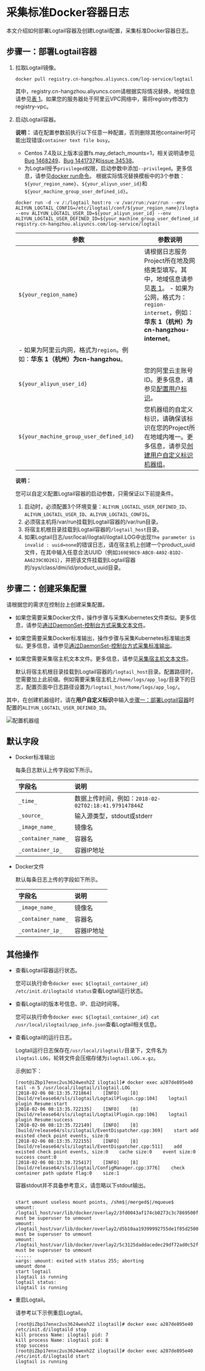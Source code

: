 # 采集标准Docker容器日志

本文介绍如何部署Logtail容器及创建Logtail配置，采集标准Docker容器日志。

## 步骤一：部署Logtail容器

1.  拉取Logtail镜像。

    ```
    docker pull registry.cn-hangzhou.aliyuncs.com/log-service/logtail
    ```

    其中，registry.cn-hangzhou.aliyuncs.com请根据实际情况替换，地域信息请参见[表 1](/intl.zh-CN/数据采集/Logtail采集/安装/安装Logtail（Linux系统）.md)。如果您的服务器处于阿里云VPC网络中，需将registry修改为registry-vpc。

2.  启动Logtail容器。

    **说明：** 请在配置参数前执行以下任意一种配置，否则删除其他container时可能出现错误`container text file busy`。

    -   Centos 7.4及以上版本设置fs.may\_detach\_mounts=1，相关说明请参见[Bug 1468249](https://bugzilla.redhat.com/show_bug.cgi?id=1468249)、[Bug 1441737](https://bugzilla.redhat.com/show_bug.cgi?id=1441737)和[issue 34538](https://github.com/moby/moby/issues/34538)。
    -   为Logtail授予`privileged`权限，启动参数中添加`--privileged`。更多信息，请参见[docker run命令](https://docs.docker.com/engine/reference/run/)。
    根据实际情况替换模板中的3个参数：`${your_region_name}`、`${your_aliyun_user_id}`和`${your_machine_group_user_defined_id}`。

    ```
    docker run -d -v /:/logtail_host:ro -v /var/run:/var/run --env ALIYUN_LOGTAIL_CONFIG=/etc/ilogtail/conf/${your_region_name}/ilogtail_config.json --env ALIYUN_LOGTAIL_USER_ID=${your_aliyun_user_id} --env ALIYUN_LOGTAIL_USER_DEFINED_ID=${your_machine_group_user_defined_id} registry.cn-hangzhou.aliyuncs.com/log-service/logtail
    ```

    |参数|参数说明|
    |--|----|
    |`${your_region_name}`|请根据日志服务Project所在地及网络类型填写。其中，地域信息请参见[表 1](/intl.zh-CN/数据采集/Logtail采集/安装/安装Logtail（Linux系统）.md)。     -   如果为公网，格式为：`region-internet`，例如：**华东 1（杭州）**为**cn-hangzhou-internet**。
    -   如果为阿里云内网，格式为`region`。例如：**华东 1（杭州）**为**cn-hangzhou**。 |
    |`${your_aliyun_user_id}`|您的阿里云主账号ID。更多信息，请参见[配置用户标识](/intl.zh-CN/数据采集/Logtail采集/机器组/配置用户标识.md)。|
    |`${your_machine_group_user_defined_id}`|您机器组的自定义标识，请确保该标识在您的Project所在地域内唯一。更多信息，请参见[创建用户自定义标识机器组](/intl.zh-CN/数据采集/Logtail采集/机器组/创建用户自定义标识机器组.md)。|

    **说明：**

    您可以自定义配置Logtail容器的启动参数，只需保证以下前提条件。

    1.  启动时，必须配置3个环境变量：`ALIYUN_LOGTAIL_USER_DEFINED_ID`、`ALIYUN_LOGTAIL_USER_ID`、`ALIYUN_LOGTAIL_CONFIG`。
    2.  必须宿主机将/var/run挂载到Logtail容器的/var/run目录。
    3.  将宿主机根目录挂载到Logtail容器的`/logtail_host`目录。
    4.  如果Logtail日志/usr/local/ilogtail/ilogtail.LOG中出现`The parameter is invalid : uuid=none`的错误日志，请在宿主机上创建一个product\_uuid文件，在其中输入任意合法UUID（例如`169E98C9-ABC0-4A92-B1D2-AA6239C0D261`），并把该文件挂载到Logtail容器的/sys/class/dmi/id/product\_uuid目录。

## 步骤二：创建采集配置

请根据您的需求在控制台上创建采集配置。

-   如果您需要采集Docker文件，操作步骤与采集Kubernetes文件类似。更多信息，请参见[通过DaemonSet-控制台方式采集文本文件](/intl.zh-CN/数据采集/Logtail采集/采集容器日志/通过DaemonSet-控制台方式采集Kubernetes文件.md)。
-   如果您需要采集Docker标准输出，操作步骤与采集Kubernetes标准输出类似。更多信息，请参见[通过DaemonSet-控制台方式采集标准输出](/intl.zh-CN/数据采集/Logtail采集/采集容器日志/通过DaemonSet-控制台方式采集Kubernetes标准输出.md)。
-   如果您需要采集宿主机文本文件。更多信息，请参见[采集宿主机文本文件](/intl.zh-CN/数据采集/Logtail采集/采集文本日志/概述.md)。

    默认将宿主机根目录挂载到Logtail容器的`/logtail_host`目录。配置路径时，您需要加上此前缀。例如需要采集宿主机上`/home/logs/app_log/`目录下的日志，配置页面中日志路径设置为`/logtail_host/home/logs/app_log/`。


其中，在创建机器组时，请在**用户自定义标识**中输入[步骤一：部署Logtail容器](#section_yqz_nfq_pdb)时配置的`ALIYUN_LOGTAIL_USER_DEFINED_ID`。

![配置机器组](https://static-aliyun-doc.oss-accelerate.aliyuncs.com/assets/img/zh-CN/1625287951/p2677.png)

## 默认字段

-   Docker标准输出

    每条日志默认上传字段如下所示。

    |字段名|说明|
    |:--|:-|
    |`_time_`|数据上传时间，例如：`2018-02-02T02:18:41.979147844Z`|
    |`_source_`|输入源类型，stdout或stderr|
    |`_image_name_`|镜像名|
    |`_container_name_`|容器名|
    |`_container_ip_`|容器IP地址|

-   Docker文件

    默认每条日志上传的字段如下所示。

    |字段名|说明|
    |:--|:-|
    |`_image_name_`|镜像名|
    |`_container_name_`|容器名|
    |`_container_ip_`|容器IP地址|


## 其他操作

-   查看Logtail容器运行状态。

    您可以执行命令`docker exec ${logtail_container_id} /etc/init.d/ilogtaild status`查看Logtail运行状态。

-   查看Logtail的版本号信息、IP、启动时间等。

    您可以执行命令`docker exec ${logtail_container_id} cat /usr/local/ilogtail/app_info.json`查看Logtail相关信息。

-   查看Logtail的运行日志。

    Logtail运行日志保存在`/usr/local/ilogtail/`目录下，文件名为`ilogtail.LOG`，轮转文件会压缩存储为`ilogtail.LOG.x.gz`。

    示例如下：

    ```
    [root@iZbp17enxc2us3624wexh2Z ilogtail]# docker exec a287de895e40 tail -n 5 /usr/local/ilogtail/ilogtail.LOG
    [2018-02-06 08:13:35.721864]    [INFO]    [8]    [build/release64/sls/ilogtail/LogtailPlugin.cpp:104]    logtail plugin Resume:start
    [2018-02-06 08:13:35.722135]    [INFO]    [8]    [build/release64/sls/ilogtail/LogtailPlugin.cpp:106]    logtail plugin Resume:success
    [2018-02-06 08:13:35.722149]    [INFO]    [8]    [build/release64/sls/ilogtail/EventDispatcher.cpp:369]    start add existed check point events, size:0
    [2018-02-06 08:13:35.722155]    [INFO]    [8]    [build/release64/sls/ilogtail/EventDispatcher.cpp:511]    add existed check point events, size:0    cache size:0    event size:0    success count:0
    [2018-02-06 08:13:39.725417]    [INFO]    [8]    [build/release64/sls/ilogtail/ConfigManager.cpp:3776]    check container path update flag:0    size:1
    ```

    容器stdout并不具备参考意义，请忽略以下stdout输出。

    ```
    
    start umount useless mount points, /shm$|/merged$|/mqueue$
    umount: /logtail_host/var/lib/docker/overlay2/3fd0043af174cb0273c3c7869500fbe2bdb95d13b1e110172ef57fe840c82155/merged: must be superuser to unmount
    umount: /logtail_host/var/lib/docker/overlay2/d5b10aa19399992755de1f85d25009528daa749c1bf8c16edff44beab6e69718/merged: must be superuser to unmount
    umount: /logtail_host/var/lib/docker/overlay2/5c3125daddacedec29df72ad0c52fac800cd56c6e880dc4e8a640b1e16c22dbe/merged: must be superuser to unmount
    ......
    xargs: umount: exited with status 255; aborting
    umount done
    start logtail
    ilogtail is running
    logtail status:
    ilogtail is running
    ```

-   重启Logtail。

    请参考以下示例重启Logtail。

    ```
    [root@iZbp17enxc2us3624wexh2Z ilogtail]# docker exec a287de895e40 /etc/init.d/ilogtaild stop
    kill process Name: ilogtail pid: 7
    kill process Name: ilogtail pid: 8
    stop success
    [root@iZbp17enxc2us3624wexh2Z ilogtail]# docker exec a287de895e40 /etc/init.d/ilogtaild start
    ilogtail is running
    ```


